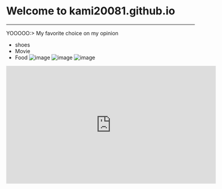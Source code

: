 # Welcome to kami20081.github.io
---
YOOOOO:>
My favorite choice on my opinion
- shoes
- Movie
- Food
![image](https://user-images.githubusercontent.com/118245569/202085270-6696e5e5-08fa-4a37-b9cd-25e725ba8970.png)
![image](https://user-images.githubusercontent.com/118245569/202170855-ae2aa98b-0105-44ad-a091-7238c384af16.png)
![image](https://user-images.githubusercontent.com/118245569/202171011-6a5888ed-0002-41cc-b0e6-548192f3a7d7.png)
<iframe width="560" height="315" src="https://www.youtube.com/embed/ibzVVQx9MlU" title="YouTube video player" frameborder="0" allow="accelerometer; autoplay; clipboard-write; encrypted-media; gyroscope; picture-in-picture" allowfullscreen></iframe>
